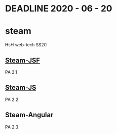# DEADLINE 2020 - 06 - 20
# steam
HsH web-tech SS20

## [Steam-JSF](https://github.com/netbeifeng/steam/tree/master/steam-jsf)
PA 2.1 
## [Steam-JS](https://github.com/netbeifeng/steam/tree/master/steam-js)
PA 2.2

## Steam-Angular
PA 2.3

